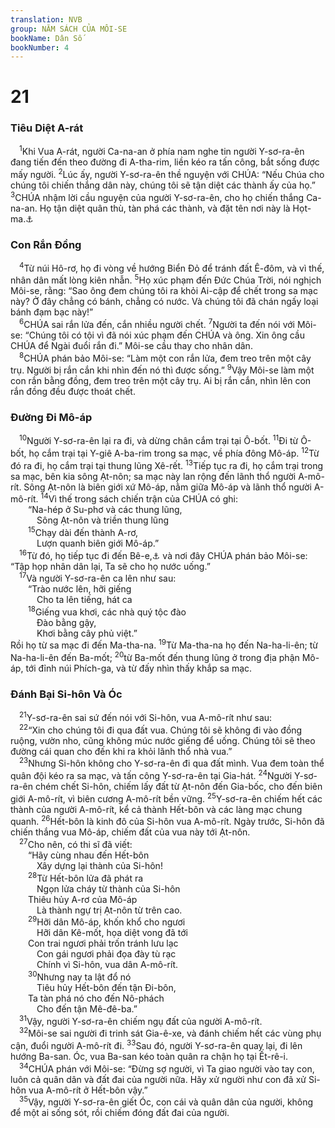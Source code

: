 ```yaml
---
translation: NVB
group: NĂM SÁCH CỦA MÔI-SE
bookName: Dân Số 
bookNumber: 4
---
```


<div class="title"><h1>21</h1><h3>Tiêu Diệt A-rát </h3></div>
<span class="verse dan_21_1"> <sup>1</sup>Khi Vua A-rát, người Ca-na-an ở phía nam nghe tin người Y-sơ-ra-ên đang tiến đến theo đường đi A-tha-rim, liền kéo ra tấn công, bắt sống được mấy người. </span>
<span class="verse dan_21_2"><sup>2</sup>Lúc ấy, người Y-sơ-ra-ên thề nguyện với CHÚA: “Nếu Chúa cho chúng tôi chiến thắng dân này, chúng tôi sẽ tận diệt các thành ấy của họ.” </span>
<span class="verse dan_21_3"><sup>3</sup>CHÚA nhậm lời cầu nguyện của người Y-sơ-ra-ên, cho họ chiến thắng Ca-na-an. Họ tận diệt quân thù, tàn phá các thành, và đặt tên nơi này là Họt-ma.<a data-toggle="tooltip" data-placement="bottom" title="Nghĩa là tận diệt">⚓</a><br/></span>
<div class="title"><h3>Con Rắn Đồng </h3></div>
<span class="verse dan_21_4"> <sup>4</sup>Từ núi Hô-rơ, họ đi vòng về hướng Biển Đỏ để tránh đất Ê-đôm, và vì thế, nhân dân mất lòng kiên nhẫn. </span>
<span class="verse dan_21_5"><sup>5</sup>Họ xúc phạm đến Đức Chúa Trời, nói nghịch Môi-se, rằng: “Sao ông đem chúng tôi ra khỏi Ai-cập để chết trong sa mạc này? Ở đây chẳng có bánh, chẳng có nước. Và chúng tôi đã chán ngấy loại bánh đạm bạc này!” <br/></span>
<span class="verse dan_21_6"> <sup>6</sup>CHÚA sai rắn lửa đến, cắn nhiều người chết. </span>
<span class="verse dan_21_7"><sup>7</sup>Người ta đến nói với Môi-se: “Chúng tôi có tội vì đã nói xúc phạm đến CHÚA và ông. Xin ông cầu CHÚA để Ngài đuổi rắn đi.” Môi-se cầu thay cho nhân dân. <br/></span>
<span class="verse dan_21_8"> <sup>8</sup>CHÚA phán bảo Môi-se: “Làm một con rắn lửa, đem treo trên một cây trụ. Người bị rắn cắn khi nhìn đến nó thì được sống.” </span>
<span class="verse dan_21_9"><sup>9</sup>Vậy Môi-se làm một con rắn bằng đồng, đem treo trên một cây trụ. Ai bị rắn cắn, nhìn lên con rắn đồng đều được thoát chết. <br/></span>
<div class="title"><h3>Đường Đi Mô-áp </h3></div>
<span class="verse dan_21_10"> <sup>10</sup>Người Y-sơ-ra-ên lại ra đi, và dừng chân cắm trại tại Ô-bốt. </span>
<span class="verse dan_21_11"><sup>11</sup>Đi từ Ô-bốt, họ cắm trại tại Y-giê A-ba-rim trong sa mạc, về phía đông Mô-áp. </span>
<span class="verse dan_21_12"><sup>12</sup>Từ đó ra đi, họ cắm trại tại thung lũng Xê-rết. </span>
<span class="verse dan_21_13"><sup>13</sup>Tiếp tục ra đi, họ cắm trại trong sa mạc, bên kia sông Ạt-nôn; sa mạc này lan rộng đến lãnh thổ người A-mô-rít. Sông Ạt-nôn là biên giới xứ Mô-áp, nằm giữa Mô-áp và lãnh thổ người A-mô-rít. </span>
<span class="verse dan_21_14"><sup>14</sup>Vì thế trong sách chiến trận của CHÚA có ghi: <br/>  “Na-hép ở Su-phơ và các thung lũng, <br/>   Sông Ạt-nôn và triền thung lũng <br/></span>
<span class="verse dan_21_15">  <sup>15</sup>Chạy dài đến thành A-rơ, <br/>   Lượn quanh biên giới Mô-áp.” <br/></span>
<span class="verse dan_21_16"> <sup>16</sup>Từ đó, họ tiếp tục đi đến Bê-e,<a data-toggle="tooltip" data-placement="bottom" title="Nghĩa là giếng nước">⚓</a> và nơi đây CHÚA phán bảo Môi-se: “Tập họp nhân dân lại, Ta sẽ cho họ nước uống.” <br/></span>
<span class="verse dan_21_17"> <sup>17</sup>Và người Y-sơ-ra-ên ca lên như sau: <br/>  “Trào nước lên, hỡi giếng <br/>   Cho ta lên tiếng, hát ca <br/></span>
<span class="verse dan_21_18">  <sup>18</sup>Giếng vua khơi, các nhà quý tộc đào <br/>   Đào bằng gậy, <br/>   Khơi bằng cây phủ việt.” <br/>Rồi họ từ sa mạc đi đến Ma-tha-na. </span>
<span class="verse dan_21_19"><sup>19</sup>Từ Ma-tha-na họ đến Na-ha-li-ên; từ Na-ha-li-ên đến Ba-mốt; </span>
<span class="verse dan_21_20"><sup>20</sup>từ Ba-mốt đến thung lũng ở trong địa phận Mô-áp, tới đỉnh núi Phích-ga, và từ đấy nhìn thấy khắp sa mạc. <br/></span>
<div class="title"><h3>Đánh Bại Si-hôn Và Óc </h3></div>
<span class="verse dan_21_21"> <sup>21</sup>Y-sơ-ra-ên sai sứ đến nói với Si-hôn, vua A-mô-rít như sau: <br/></span>
<span class="verse dan_21_22"> <sup>22</sup>“Xin cho chúng tôi đi qua đất vua. Chúng tôi sẽ không đi vào đồng ruộng, vườn nho, cũng không múc nước giếng để uống. Chúng tôi sẽ theo đường cái quan cho đến khi ra khỏi lãnh thổ nhà vua.” <br/></span>
<span class="verse dan_21_23"> <sup>23</sup>Nhưng Si-hôn không cho Y-sơ-ra-ên đi qua đất mình. Vua đem toàn thể quân đội kéo ra sa mạc, và tấn công Y-sơ-ra-ên tại Gia-hát. </span>
<span class="verse dan_21_24"><sup>24</sup>Người Y-sơ-ra-ên chém chết Si-hôn, chiếm lấy đất từ Ạt-nôn đến Gia-bốc, cho đến biên giới A-mô-rít, vì biên cương A-mô-rít bền vững. </span>
<span class="verse dan_21_25"><sup>25</sup>Y-sơ-ra-ên chiếm hết các thành của người A-mô-rít, kể cả thành Hết-bôn và các làng mạc chung quanh. </span>
<span class="verse dan_21_26"><sup>26</sup>Hết-bôn là kinh đô của Si-hôn vua A-mô-rít. Ngày trước, Si-hôn đã chiến thắng vua Mô-áp, chiếm đất của vua này tới Ạt-nôn. <br/></span>
<span class="verse dan_21_27"> <sup>27</sup>Cho nên, có thi sĩ đã viết: <br/>  “Hãy cùng nhau đến Hết-bôn <br/>   Xây dựng lại thành của Si-hôn! <br/></span>
<span class="verse dan_21_28">  <sup>28</sup>Từ Hết-bôn lửa đã phát ra <br/>   Ngọn lửa cháy từ thành của Si-hôn <br/>  Thiêu hủy A-rơ của Mô-áp <br/>   Là thành ngự trị Ạt-nôn từ trên cao. <br/></span>
<span class="verse dan_21_29">  <sup>29</sup>Hỡi dân Mô-áp, khốn khổ cho ngươi <br/>   Hỡi dân Kê-mốt, họa diệt vong đã tới <br/>  Con trai ngươi phải trốn tránh lưu lạc <br/>   Con gái ngươi phải đọa đày tù rạc <br/>   Chính vì Si-hôn, vua dân A-mô-rít. <br/></span>
<span class="verse dan_21_30">  <sup>30</sup>Nhưng nay ta lật đổ nó <br/>   Tiêu hủy Hết-bôn đến tận Đi-bôn, <br/>  Ta tàn phá nó cho đến Nô-phách <br/>   Cho đến tận Mê-đê-ba.” <br/></span>
<span class="verse dan_21_31"> <sup>31</sup>Vậy, người Y-sơ-ra-ên chiếm ngụ đất của người A-mô-rít. <br/></span>
<span class="verse dan_21_32"> <sup>32</sup>Môi-se sai người đi trinh sát Gia-ê-xe, và đánh chiếm hết các vùng phụ cận, đuổi người A-mô-rít đi. </span>
<span class="verse dan_21_33"><sup>33</sup>Sau đó, người Y-sơ-ra-ên quay lại, đi lên hướng Ba-san. Óc, vua Ba-san kéo toàn quân ra chận họ tại Ết-rê-i. <br/></span>
<span class="verse dan_21_34"> <sup>34</sup>CHÚA phán với Môi-se: “Đừng sợ người, vì Ta giao người vào tay con, luôn cả quân dân và đất đai của người nữa. Hãy xử người như con đã xử Si-hôn vua A-mô-rít ở Hết-bôn vậy.” <br/></span>
<span class="verse dan_21_35"> <sup>35</sup>Vậy, người Y-sơ-ra-ên giết Óc, con cái và quân dân của người, không để một ai sống sót, rồi chiếm đóng đất đai của người. <br/></span>
